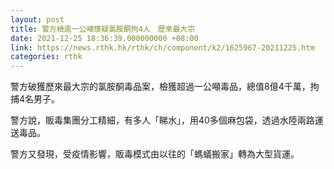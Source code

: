 ```yaml
---
layout: post
title: 警方檢逾一公噸懷疑氯胺酮拘4人　歷來最大宗
date: 2021-12-25 18:36:39.000000000 +08:00
link: https://news.rthk.hk/rthk/ch/component/k2/1625967-20211225.htm
categories: rthk
---
```


警方破獲歷來最大宗的氯胺酮毒品案，檢獲超過一公噸毒品，總值8億4千萬，拘捕4名男子。

警方說，販毒集團分工精細，有多人「睇水」，用40多個麻包袋，透過水陸兩路運送毒品。

警方又發現，受疫情影響，販毒模式由以往的「螞蟻搬家」轉為大型貨運。
